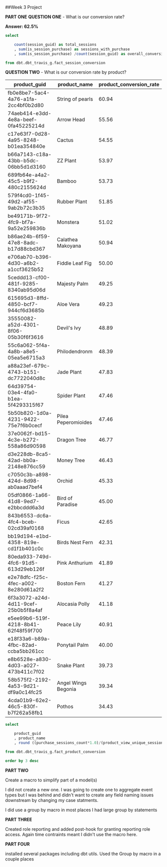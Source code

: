 ##Week 3 Project

**PART ONE**
**QUESTION ONE** - What is our conversion rate?

**Answer: 62.5%**

```sql
select 

    count(session_guid) as total_sessions
    , sum(is_session_purchase) as sessions_with_purchase
    , sum(is_session_purchase) /count(session_guid) as overall_conversion_rate

from dbt.dbt_travis_g.fact_session_conversion

```

**QUESTION TWO** - What is our conversion rate by product?

| product_guid | product_name | product_conversion_rate |
| ----------- | ----------- | ----------- |
| fb0e8be7-5ac4-4a76-a1fa-2cc4bf0b2d80 | String of pearls | 60.94 |
| 74aeb414-e3dd-4e8a-beef-0fa45225214d | Arrow Head | 55.56 |
| c17e63f7-0d28-4a95-8248-b01ea354840e | Cactus | 54.55 |
| b66a7143-c18a-43bb-b5dc-06bb5d1d3160 | ZZ Plant | 53.97 |
| 689fb64e-a4a2-45c5-b9f2-480c2155624d | Bamboo | 53.73 |
| 579f4cd0-1f45-49d2-af55-9ab2b72c3b35 | Rubber Plant | 51.85 |
| be49171b-9f72-4fc9-bf7a-9a52e259836b | Monstera | 51.02 |
| b86ae24b-6f59-47e8-8adc-b17d88cbd367 | Calathea Makoyana | 50.94 |
| e706ab70-b396-4d30-a6b2-a1ccf3625b52 | Fiddle Leaf Fig | 50.00 |
| 5ceddd13-cf00-481f-9285-8340ab95d06d | Majesty Palm | 49.25 | 
| 615695d3-8ffd-4850-bcf7-944cf6d3685b | Aloe Vera | 49.23 |
| 35550082-a52d-4301-8f06-05b30f6f3616 | Devil's Ivy | 48.89 |
| 55c6a062-5f4a-4a8b-a8e5-05ea5e6715a3 | Philodendronm | 48.39 |
| a88a23ef-679c-4743-b151-dc7722040d8c | Jade Plant | 47.83 |
| 64d39754-03e4-4fa0-b1ea-5f4293315f67 | Spider Plant | 47.46 |
| 5b50b820-1d0a-4231-9422-75e7f6b0cecf | Pilea Peperomioides | 47.46 |
| 37e0062f-bd15-4c3e-b272-558a86d90598 | Dragon Tree | 46.77 |
| d3e228db-8ca5-42ad-bb0a-2148e876cc59 | Money Tree | 46.43 |
| c7050c3b-a898-424d-8d98-ab0aaad7bef4 | Orchid | 45.33 |
| 05df0866-1a66-41d8-9ed7-e2bbcddd6a3d | Bird of Paradise | 45.00 |
| 843b6553-dc6a-4fc4-bceb-02cd39af0168 | Ficus | 42.65 |
| bb19d194-e1bd-4358-819e-cd1f1b401c0c | Birds Nest Fern | 42.31 |
| 80eda933-749d-4fc6-91d5-613d29eb126f | Pink Anthurium | 41.89 |
| e2e78dfc-f25c-4fec-a002-8e280d61a2f2 | Boston Fern | 41.27 |
| 6f3a3072-a24d-4d11-9cef-25b0b5f8a4af | Alocasia Polly | 41.18 |
| e5ee99b6-519f-4218-8b41-62f48f59f700 | Peace Lily | 40.91 |
| e18f33a6-b89a-4fbc-82ad-ccba5bb261cc | Ponytail Palm | 40.00 |
| e8b6528e-a830-4d03-a027-473b411c7f02 | Snake Plant | 39.73 |
| 58b575f2-2192-4a53-9d21-df9a0c14fc25 | Angel Wings Begonia | 39.34 |
| 4cda01b9-62e2-46c5-830f-b7f262a58fb1 | Pothos | 34.43 |

```sql
select 

    product_guid
    , product_name
    , round ((purchase_sessions_count*1.0)/(product_view_unique_session_count)*100, 2) as product_conversion_rate

from dbt.dbt_travis_g.fact_product_conversion

order by 3 desc

```
**PART TWO**

Create a macro to simplify part of a model(s)

I did not create a new one. I was going to create one to aggregate event types but I was behind and didn't want to create any field naming issues
downstream by changing my case statments.

I did use a group by macro in most places I had large group by statements

**PART THREE**

Created role reporting and added post-hook for granting reporting role access. Again time contraints meant I didn't use the macro here.

**PART FOUR**

installed several packages including dbt utils. Used the Group by macro in a couple places
